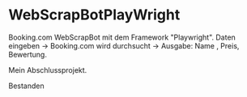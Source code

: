 # WebScrapBotPlayWright
Booking.com WebScrapBot mit dem Framework "Playwright".
Daten eingeben -> Booking.com wird durchsucht -> Ausgabe: Name , Preis, Bewertung.

Mein Abschlussprojekt.

Bestanden
